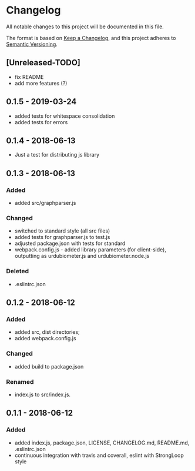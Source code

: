 # Changelog
All notable changes to this project will be documented in this file.

The format is based on [Keep a Changelog](http://keepachangelog.com/en/1.0.0/),
and this project adheres to [Semantic Versioning](http://semver.org/spec/v2.0.0.html).

## [Unreleased-TODO]
- fix README
- add more features (?)

## 0.1.5 - 2019-03-24
- added tests for whitespace consolidation
- added tests for errors

## 0.1.4 - 2018-06-13
- Just a test for distributing js library

## 0.1.3 - 2018-06-13
### Added
- added src/graphparser.js

### Changed
- switched to standard style (all src files)
- added tests for graphparser.js to test.js
- adjusted package.json with tests for standard
- webpack.config.js - added library parameters (for client-side), outputting
  as urdubiometer.js and urdubiometer.node.js

### Deleted
- .eslintrc.json

## 0.1.2 - 2018-06-12
### Added
- added src, dist directories;
- added webpack.config.js

### Changed
- added build to package.json

### Renamed
- index.js to src/index.js.

## 0.1.1 - 2018-06-12
### Added
- added index.js, package.json, LICENSE, CHANGELOG.md, README.md, .eslintrc.json
- continuous integration with travis and coverall, eslint with StrongLoop style
